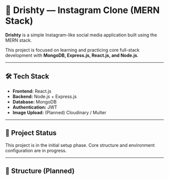 # 📸 Drishty — Instagram Clone (MERN Stack)

**Drishty** is a simple Instagram-like social media application built using the MERN stack.

This project is focused on learning and practicing core full-stack development with **MongoDB, Express.js, React.js, and Node.js**.

---

## 🛠 Tech Stack

- **Frontend:** React.js
- **Backend:** Node.js + Express.js
- **Database:** MongoDB
- **Authentication:** JWT
- **Image Upload:** (Planned) Cloudinary / Multer

---

## 🚧 Project Status

This project is in the initial setup phase. Core structure and environment configuration are in progress.

---

## 📁 Structure (Planned)
